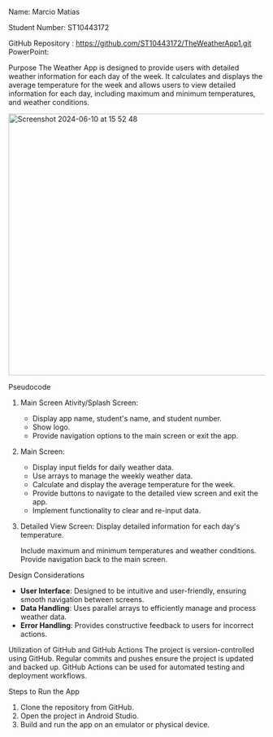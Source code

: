 Name: Marcio Matias

Student Number: ST10443172 

GitHub Repository : https://github.com/ST10443172/TheWeatherApp1.git
PowerPoint:

Purpose
The Weather App is designed to provide users with detailed weather information for each day of the week. It calculates and displays the average temperature for the week and allows users to view detailed information for each day, including maximum and minimum temperatures, and weather conditions.

<img width="515" alt="Screenshot 2024-06-10 at 15 52 48" src="https://github.com/ST10443172/TheWeatherApp1/assets/166261022/39e36aa6-1417-416c-b8c0-e2f3ba40b2bd">

Pseudocode
1. Main Screen Ativity/Splash Screen:
    - Display app name, student's name, and student number.
    - Show logo.
    - Provide navigation options to the main screen or exit the app.
2. Main Screen:
    - Display input fields for daily weather data.
    - Use arrays to manage the weekly weather data.
    - Calculate and display the average temperature for the week.
    - Provide buttons to navigate to the detailed view screen and exit the app.
    - Implement functionality to clear and re-input data.
3. Detailed View Screen:
      Display detailed information for each day's temperature.

      Include maximum and minimum temperatures and weather conditions.
      Provide navigation back to the main screen.

Design Considerations
- **User Interface**: Designed to be intuitive and user-friendly, ensuring smooth navigation between screens.
- **Data Handling**: Uses parallel arrays to efficiently manage and process weather data.
- **Error Handling**: Provides constructive feedback to users for incorrect actions.

Utilization of GitHub and GitHub Actions
  The project is version-controlled using GitHub.
  Regular commits and pushes ensure the project is updated and backed up.
  GitHub Actions can be used for automated testing and deployment workflows.

Steps to Run the App
1. Clone the repository from GitHub.
2. Open the project in Android Studio.
3. Build and run the app on an emulator or physical device.



